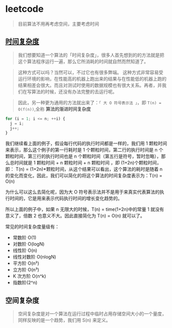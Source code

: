 # leetcode

> 目前算法不用再考虑空间，主要考虑时间

## [时间复杂度](https://zhuanlan.zhihu.com/p/50479555)

> 我们想要知道一个算法的「时间复杂度」，很多人首先想到的的方法就是把这个算法程序运行一遍，那么它所消耗的时间就自然而然知道了。

> 这种方式可以吗？当然可以，不过它也有很多弊端。
> 这种方式非常容易受运行环境的影响，在性能高的机器上跑出来的结果与在性能低的机器上跑的结果相差会很大。而且对测试时使用的数据规模也有很大关系。再者，并我们在写算法的时候，还没有办法完整的去运行呢。

> 因此，另一种更为通用的方法就出来了：`「 大 O 符号表示法 」`，即 `T(n) = O(f(n))`,全称 **算法的渐进时间复杂度**

```js
for (i = 1; i <= n; ++i) {
  j = i;
  j++;
}
```

我们继续看上面的例子，假设每行代码的执行时间都是一样的，我们用 1 颗粒时间 来表示，那么这个例子的第一行耗时是 1 个颗粒时间，第二行的执行时间是 n 个颗粒时间，第三行的执行时间也是 n 个颗粒时间（第五行是符号，暂时忽略），那么总时间就是 1 颗粒时间 + n 颗粒时间 + n 颗粒时间 ，即 (1+2n)个颗粒时间，即： T(n) = (1+2n)\*颗粒时间，从这个结果可以看出，这个算法的耗时是随着 n 的变化而变化，因此，我们可以简化的将这个算法的时间复杂度表示为：T(n) = O(n)

为什么可以这么去简化呢，因为大 O 符号表示法并不是用于来真实代表算法的执行时间的，它是用来表示代码执行时间的增长变化趋势的。

所以上面的例子中，如果 n 无限大的时候，T(n) = time(1+2n)中的常量 1 就没有意义了，倍数 2 也意义不大。因此直接简化为 T(n) = O(n) 就可以了。

常见的时间复杂度量级有：

- 常数阶 O(1)
- 对数阶 O(logN)
- 线性阶 O(n)
- 线性对数阶 O(nlogN)
- 平方阶 O(n²)
- 立方阶 O(n³)
- K 次方阶 O(n^k)
- 指数阶(2^n)

## 空间复杂度

> 空间复杂度是对一个算法在运行过程中临时占用存储空间大小的一个量度，同样反映的是一个趋势，我们用 S(n) 来定义。
